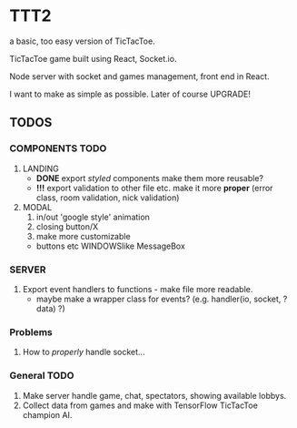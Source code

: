 # TTT2

a basic, too easy version of TicTacToe.

TicTacToe game built using React, Socket.io.

Node server with socket and games management, front end in React.

I want to make as simple as possible.
Later of course UPGRADE!

## TODOS

### COMPONENTS TODO

1. LANDING
   * **DONE** export *styled* components make them more reusable?
   * **!!!** export validation to other file etc. make it more **proper** (error class, room validation, nick validation)
2. MODAL
   1. in/out 'google style' animation
   2. closing button/X
   3. make more customizable
     * buttons etc WINDOWSlike MessageBox

### SERVER

1. Export event handlers to functions - make file more readable.
   * maybe make a wrapper class for events? (e.g. handler(io, socket, ?data) ?)

### Problems

1. How to *properly* handle socket...

### General TODO

1. Make server handle game, chat, spectators, showing available lobbys.
2. Collect data from games and make with TensorFlow TicTacToe champion AI.
